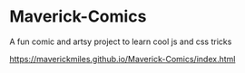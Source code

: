 # Maverick-Comics
A fun comic and artsy project to learn cool js and css tricks

https://maverickmiles.github.io/Maverick-Comics/index.html
